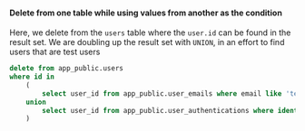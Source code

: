 
#### Delete from one table while using values from another as the condition
Here, we delete from the `users` table where the `user.id` can be found in the result set. We are doubling up the result set with `UNION`, in an effort to find users that are test users

```sql
delete from app_public.users
where id in
	(
		select user_id from app_public.user_emails where email like 'testuser%@example.com'
	union
		select user_id from app_public.user_authentications where identifier = '123456%'
	)
```
